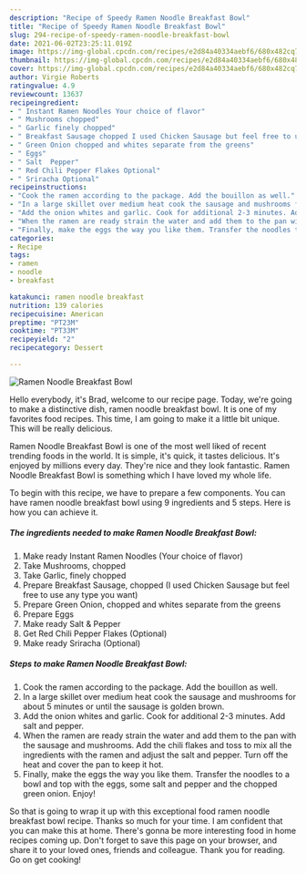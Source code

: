 ```yaml
---
description: "Recipe of Speedy Ramen Noodle Breakfast Bowl"
title: "Recipe of Speedy Ramen Noodle Breakfast Bowl"
slug: 294-recipe-of-speedy-ramen-noodle-breakfast-bowl
date: 2021-06-02T23:25:11.019Z
image: https://img-global.cpcdn.com/recipes/e2d84a40334aebf6/680x482cq70/ramen-noodle-breakfast-bowl-recipe-main-photo.jpg
thumbnail: https://img-global.cpcdn.com/recipes/e2d84a40334aebf6/680x482cq70/ramen-noodle-breakfast-bowl-recipe-main-photo.jpg
cover: https://img-global.cpcdn.com/recipes/e2d84a40334aebf6/680x482cq70/ramen-noodle-breakfast-bowl-recipe-main-photo.jpg
author: Virgie Roberts
ratingvalue: 4.9
reviewcount: 13637
recipeingredient:
- " Instant Ramen Noodles Your choice of flavor"
- " Mushrooms chopped"
- " Garlic finely chopped"
- " Breakfast Sausage chopped I used Chicken Sausage but feel free to use any type you want"
- " Green Onion chopped and whites separate from the greens"
- " Eggs"
- " Salt  Pepper"
- " Red Chili Pepper Flakes Optional"
- " Sriracha Optional"
recipeinstructions:
- "Cook the ramen according to the package. Add the bouillon as well."
- "In a large skillet over medium heat cook the sausage and mushrooms for about 5 minutes or until the sausage is golden brown."
- "Add the onion whites and garlic. Cook for additional 2-3 minutes. Add salt and pepper."
- "When the ramen are ready strain the water and add them to the pan with the sausage and mushrooms. Add the chili flakes and toss to mix all the ingredients with the ramen and adjust the salt and pepper. Turn off the heat and cover the pan to keep it hot."
- "Finally, make the eggs the way you like them. Transfer the noodles to a bowl and top with the eggs, some salt and pepper and the chopped green onion. Enjoy!"
categories:
- Recipe
tags:
- ramen
- noodle
- breakfast

katakunci: ramen noodle breakfast 
nutrition: 139 calories
recipecuisine: American
preptime: "PT23M"
cooktime: "PT33M"
recipeyield: "2"
recipecategory: Dessert

---
```



![Ramen Noodle Breakfast Bowl](https://img-global.cpcdn.com/recipes/e2d84a40334aebf6/680x482cq70/ramen-noodle-breakfast-bowl-recipe-main-photo.jpg)

Hello everybody, it's Brad, welcome to our recipe page. Today, we're going to make a distinctive dish, ramen noodle breakfast bowl. It is one of my favorites food recipes. This time, I am going to make it a little bit unique. This will be really delicious.



Ramen Noodle Breakfast Bowl is one of the most well liked of recent trending foods in the world. It is simple, it's quick, it tastes delicious. It's enjoyed by millions every day. They're nice and they look fantastic. Ramen Noodle Breakfast Bowl is something which I have loved my whole life.


To begin with this recipe, we have to prepare a few components. You can have ramen noodle breakfast bowl using 9 ingredients and 5 steps. Here is how you can achieve it.

<!--inarticleads1-->

##### The ingredients needed to make Ramen Noodle Breakfast Bowl:

1. Make ready  Instant Ramen Noodles (Your choice of flavor)
1. Take  Mushrooms, chopped
1. Take  Garlic, finely chopped
1. Prepare  Breakfast Sausage, chopped (I used Chicken Sausage but feel free to use any type you want)
1. Prepare  Green Onion, chopped and whites separate from the greens
1. Prepare  Eggs
1. Make ready  Salt &amp; Pepper
1. Get  Red Chili Pepper Flakes (Optional)
1. Make ready  Sriracha (Optional)




<!--inarticleads2-->

##### Steps to make Ramen Noodle Breakfast Bowl:

1. Cook the ramen according to the package. Add the bouillon as well.
1. In a large skillet over medium heat cook the sausage and mushrooms for about 5 minutes or until the sausage is golden brown.
1. Add the onion whites and garlic. Cook for additional 2-3 minutes. Add salt and pepper.
1. When the ramen are ready strain the water and add them to the pan with the sausage and mushrooms. Add the chili flakes and toss to mix all the ingredients with the ramen and adjust the salt and pepper. Turn off the heat and cover the pan to keep it hot.
1. Finally, make the eggs the way you like them. Transfer the noodles to a bowl and top with the eggs, some salt and pepper and the chopped green onion. Enjoy!




So that is going to wrap it up with this exceptional food ramen noodle breakfast bowl recipe. Thanks so much for your time. I am confident that you can make this at home. There's gonna be more interesting food in home recipes coming up. Don't forget to save this page on your browser, and share it to your loved ones, friends and colleague. Thank you for reading. Go on get cooking!
